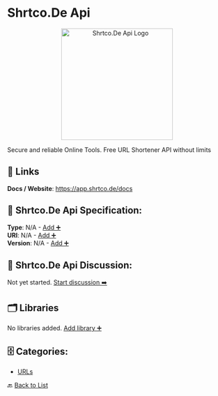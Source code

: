 # Shrtco.De Api
<p align="center">
    <img width="256" src="https://raw.githubusercontent.com/apis-list/apis-list/main/apis/shrtco-de-api/logo_256x256.png" alt="Shrtco.De Api Logo"/>
</p>
Secure and reliable Online Tools. Free URL Shortener API without limits

##  🔗 Links
**Docs / Website**: https://app.shrtco.de/docs

## 🧬 Shrtco.De Api Specification:
**Type**: N/A - [Add ➕](https://github.com/apis-list/apis-list/edit/main/apis.yaml#L17576)  
**URI**: N/A - [Add ➕](https://github.com/apis-list/apis-list/edit/main/apis.yaml#L17576)  
**Version**: N/A - [Add ➕](https://github.com/apis-list/apis-list/edit/main/apis.yaml#L17576)

## 💬 Shrtco.De Api Discussion:
Not yet started. [Start discussion ➡️](https://github.com/apis-list/apis-list/discussions/new)

## 🗂️ Libraries

No libraries added. [Add library ➕](https://github.com/apis-list/apis-list/edit/main/apis.yaml#L17576)    


## 🗄️ Categories:
- [URLs](https://github.com/apis-list/apis-list#urls-)

🔙  [Back to List](https://github.com/apis-list/apis-list)

